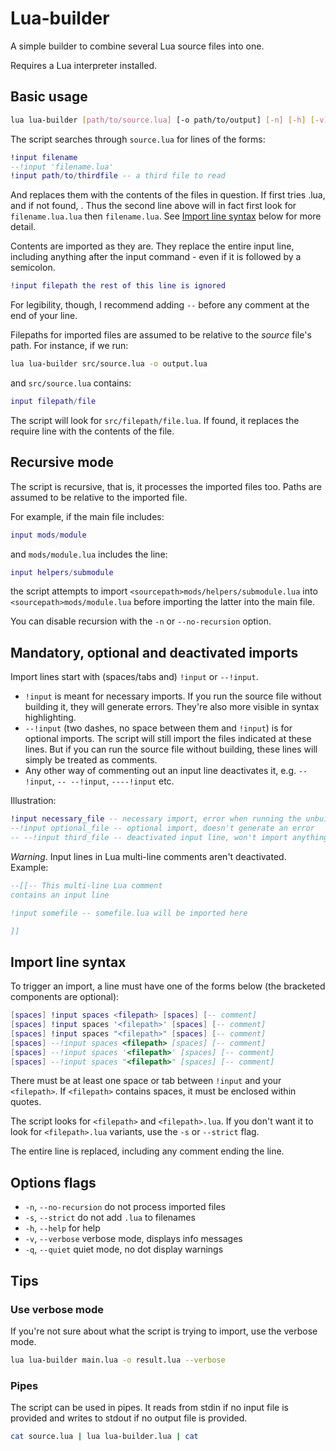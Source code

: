 # Lua-builder
 
 A simple builder to combine several Lua source files into one.

Requires a Lua interpreter installed. 

## Basic usage

```bash
lua lua-builder [path/to/source.lua] [-o path/to/output] [-n] [-h] [-v] [-q]
```

The script searches through `source.lua` for lines of the forms:

```lua
!input filename
--!input 'filename.lua'
!input path/to/thirdfile -- a third file to read
```

And replaces them with the contents of the files in question.
If first tries <filename>.lua, and if not found, <filename>.
Thus the second line above will in fact first look for 
`filename.lua.lua` then `filename.lua`. See 
[Import line syntax](#import-line-syntax) below for more detail. 

Contents are imported as they are. They replace the entire input line, 
including anything after the input command - even if it is followed
by a semicolon.

```lua
!input filepath the rest of this line is ignored
```

For legibility, though, I recommend adding `--` before any
comment at the end of your line.

Filepaths for imported files are assumed to be relative to
the *source* file's path. For instance, if we run:

```bash
lua lua-builder src/source.lua -o output.lua
```

and `src/source.lua` contains:

```lua
input filepath/file
```

The script will look for `src/filepath/file.lua`. If found, it
replaces the require line with the contents of the file.

## Recursive mode

The script is recursive, that is, it processes the imported files too.
Paths are assumed to be relative to the imported file. 

For example, if the main file includes:

```lua
input mods/module
```

and `mods/module.lua` includes the line:

```lua
input helpers/submodule
```

the script attempts to import `<sourcepath>mods/helpers/submodule.lua`
into `<sourcepath>mods/module.lua` before importing the latter into
the main file.

You can disable recursion with the `-n` or `--no-recursion` option. 

## Mandatory, optional and deactivated imports

Import lines start with (spaces/tabs and) `!input` or `--!input`.

* `!input` is meant for necessary imports. If you run the source file
  without building it, they will generate errors. They're also more
  visible in syntax highlighting.
* `--!input` (two dashes, no space between them and `!input`) is for
  optional imports. The script will still import the files indicated
  at these lines. But if you can run the source file without building,
  these lines will simply be treated as comments.
* Any other way of commenting out an input line deactivates it, e.g.
  `-- !input`, `-- --!input`, `----!input` etc.

Illustration:

```lua
!input necessary_file -- necessary import, error when running the unbuilt script
--!input optional_file -- optional import, doesn't generate an error
-- --!input third_file -- deactivated input line, won't import anything
```

*Warning*. Input lines in Lua multi-line comments aren't deactivated.
Example:

```lua 
--[[-- This multi-line Lua comment
contains an input line

!input somefile -- somefile.lua will be imported here

]]
```

## Import line syntax

To trigger an import, a line must have one of the forms below 
(the bracketed components are optional):

```lua
[spaces] !input spaces <filepath> [spaces] [-- comment]
[spaces] !input spaces '<filepath>' [spaces] [-- comment]
[spaces] !input spaces "<filepath>" [spaces] [-- comment]
[spaces] --!input spaces <filepath> [spaces] [-- comment]
[spaces] --!input spaces '<filepath>' [spaces] [-- comment]
[spaces] --!input spaces "<filepath>" [spaces] [-- comment]
```

There must be at least one space or tab between `!input` and your
`<filepath>`. If `<filepath>` contains spaces, it must be enclosed
within quotes. 

The script looks for `<filepath>` and `<filepath>.lua`. If you
don't want it to look for `<filepath>.lua` variants, use the
`-s` or `--strict` flag.

The entire line is replaced, including any comment ending the line.

## Options flags

* `-n`, `--no-recursion` do not process imported files
* `-s`, `--strict` do not add `.lua` to filenames
* `-h`, `--help` for help
* `-v`, `--verbose` verbose mode, displays info messages
* `-q`, `--quiet` quiet mode, no dot display warnings

## Tips

### Use verbose mode

If you're not sure about what the script is trying to import,
use the verbose mode.

```bash
lua lua-builder main.lua -o result.lua --verbose
```

### Pipes

The script can be used in pipes. It reads from stdin if no input file is
 provided and writes to stdout if no output file is provided.

 ```bash
 cat source.lua | lua lua-builder.lua | cat
 ```
